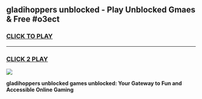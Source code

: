 
## gladihoppers unblocked - Play Unblocked Gmaes & Free #o3ect
<h3>
<a href="https://news.freeplayer.one?title=gladihoppers_unblocked&ref=03M">CLICK TO PLAY</a></h3>
<hr>

<h3>
<a href="https://news.freeplayer.one?title=gladihoppers_unblocked&ref=03M">CLICK 2 PLAY</a>
  
</h3>

<a href="https://news.freeplayer.one?title=gladihoppers_unblocked&ref=03M"><img src="https://clearcache.store/games.png"></a>


**gladihoppers unblocked games unblocked: Your Gateway to Fun and Accessible Online Gaming**
